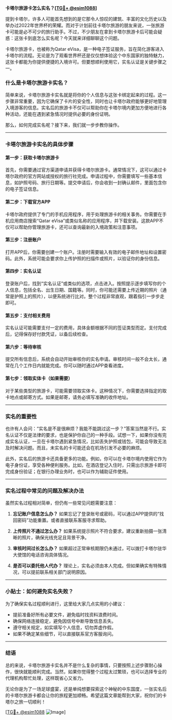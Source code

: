 **卡塔尔旅游卡怎么实名？[[TG💪+ @esim1088](https://t.me/s/esim1088)]**

提到卡塔尔，许多人可能首先想到的是它那令人惊叹的建筑、丰富的文化历史以及举办过2022年世界杯的荣耀。而对于计划前往卡塔尔旅游的朋友来说，一张旅游卡可能是必不可少的旅行助手。不过，不少朋友在拿到卡塔尔旅游卡后可能会疑惑：这张卡到底怎么实名呢？今天就来详细聊聊这个问题。

卡塔尔旅游卡，也被称为Qatar eVisa，是一种电子签证服务，旨在简化游客进入卡塔尔的流程。无论是为了观看世界杯还是仅仅想体验这个中东国家的独特魅力，这张卡都能为你提供便捷的入境许可。但要想顺利使用它，实名认证是关键步骤之一。

### **什么是卡塔尔旅游卡实名？**

简单来说，卡塔尔旅游卡实名就是将你的个人信息与这张卡绑定起来的过程。这一步骤非常重要，因为它确保了卡片的安全性，同时也让卡塔尔政府能够更好地管理入境游客的信息。实名后的旅游卡不仅可以帮助你在卡塔尔境内更加方便地进行各种活动，还能在遇到紧急情况时提供必要的身份证明。

那么，如何完成实名呢？接下来，我们就一步步教你操作。

---

### **卡塔尔旅游卡实名的具体步骤**

#### **第一步：获取卡塔尔旅游卡**
首先，你需要通过官方渠道申请并获得卡塔尔旅游卡。通常情况下，这可以通过卡塔尔政府的官方网站或授权的旅行社完成。申请过程中，你需要填写一些基本信息，如护照号码、旅行日期等。提交申请后，你会收到一封确认邮件，里面包含你的电子签证信息。

#### **第二步：下载官方APP**
卡塔尔政府提供了专门的手机应用程序，用于处理旅游卡的相关事务。你需要在手机应用商店搜索“Qatar eVisa”或类似名称的应用程序，并下载安装。这款APP不仅可以帮助你管理旅游卡，还可以查询最新的入境政策和注意事项。

#### **第三步：注册账户**
打开APP后，你需要创建一个账户。注册时需要输入有效的电子邮件地址和设置密码。此外，系统可能会要求你上传护照的扫描件或照片，以验证你的身份信息。

#### **第四步：实名认证**
登录账户后，找到“实名认证”或类似的选项，点击进入。按照提示逐步填写你的个人信息，包括全名、出生日期、国籍等。同时，你可能还需要上传近期的照片（通常是护照上的照片），以便系统进行比对。整个过程非常直观，跟着指引一步步走即可。

#### **第五步：支付相关费用**
实名认证可能需要支付一定的费用，具体金额根据不同的签证类型而定。支付完成后，记得保存好付款凭证，以备后续检查。

#### **第六步：等待审核**
提交所有信息后，系统会自动开始审核你的实名申请。审核时间一般不会太长，通常在几个工作日内就能完成。你可以随时通过APP查看进度。

#### **第七步：领取实体卡（如果需要）**
对于某些类型的旅游卡，可能需要领取实体卡。这种情况下，你需要选择指定的取卡地点或邮寄方式。如果是邮寄，请务必填写准确的收件地址。

---

### **实名的重要性**

也许有人会问：“实名是不是很麻烦？我能不能跳过这一步？”答案当然是不行。实名认证不仅是法律的要求，也是保护你自己的一种手段。试想一下，如果你没有完成实名认证，一旦在卡塔尔遇到紧急情况，比如丢失护照或钱包，可能会导致无法及时解决问题。而且，未实名的卡可能还会在机场引发不必要的麻烦。

此外，实名后的旅游卡还具备更多的功能。例如，你可以在卡塔尔境内使用它作为电子身份证，享受各种便利服务。比如，在酒店登记入住时，只需出示旅游卡即可完成身份验证；在银行办理业务时，也可以作为辅助证件使用。

---

### **实名过程中常见的问题及解决办法**

虽然实名过程相对简单，但仍有一些常见问题需要注意：

1. **忘记账户信息怎么办？**
   如果忘记了登录账号或密码，可以通过APP提供的“找回密码”功能重置。或者直接联系客服寻求帮助。

2. **上传照片不通过怎么办？**
   如果系统提示照片不符合要求，建议重新拍摄一张清晰的照片，确保光线充足且背景干净。

3. **审核时间过长怎么办？**
   如果超过正常审核期限仍未通过，可以拨打卡塔尔驻华大使馆的电话咨询具体情况。

4. **是否可以委托他人代办？**
   理论上，实名必须由本人完成。但如果确实有特殊情况，可以提前联系相关部门说明原因。

---

### **小贴士：如何避免实名失败？**

为了确保实名过程顺利进行，这里给大家几点实用的小建议：

- 提前准备好所有必要文件，避免临时找资料浪费时间。
- 确保网络连接稳定，避免因信号中断导致信息丢失。
- 遵守相关规定，如实填写个人信息，切勿弄虚作假。
- 如果不确定某些细节，可以直接联系官方客服询问。

---

### **结语**

总的来说，卡塔尔旅游卡实名并不是什么复杂的事情，只要按照上述步骤耐心操作，很快就能顺利完成。当然，如果你觉得整个过程太过繁琐，也可以选择专业的代理机构帮忙处理，这样既省心又省力。

无论你是为了一场足球盛宴，还是单纯想要探索这个神秘的中东国度，一张实名后的卡塔尔旅游卡都会让你的旅程更加顺畅。希望这篇文章能帮到大家，祝你们的卡塔尔之旅一切顺利！

[[TG💪+ @esim1088](https://t.me/s/esim1088) ![Image](https://i.postimg.cc/4NQfJmqS/Snipaste-2025-05-13-00-14-12.png)]